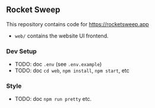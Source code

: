 ## Rocket Sweep
This repository contains code for https://rocketsweep.app
- `web/` contains the website UI frontend.

### Dev Setup
- TODO: doc `.env` (see `.env.example`)
- TODO: doc `cd web`, `npm install`, `npm start`, etc

### Style
- TODO: doc `npm run pretty` etc.
